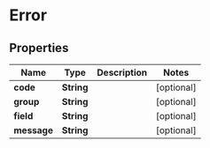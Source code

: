 

# Error

## Properties

Name | Type | Description | Notes
------------ | ------------- | ------------- | -------------
**code** | **String** |  |  [optional]
**group** | **String** |  |  [optional]
**field** | **String** |  |  [optional]
**message** | **String** |  |  [optional]



